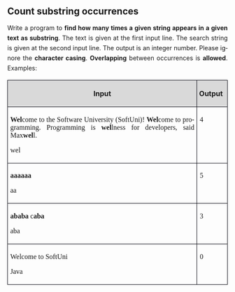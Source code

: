 <H2 CLASS="western" ALIGN=JUSTIFY STYLE="margin-top: 0in; margin-bottom: 0in">
	Count substring occurrences</H2>

<P LANG="bg-BG" CLASS="western" ALIGN=JUSTIFY STYLE="line-height: 0.24in">
<SPAN LANG="en-US">Write a program to </SPAN><SPAN LANG="en-US"><B>find
how many times a given string appears in a given text as substring</B></SPAN><SPAN LANG="en-US">.
The text is given at the first input line. The search string is given
at the second input line. The output is an integer number. Please
ignore the </SPAN><SPAN LANG="en-US"><B>character casing</B></SPAN><SPAN LANG="en-US">.
</SPAN><SPAN LANG="en-US"><B>Overlapping</B></SPAN><SPAN LANG="en-US">
between occurrences is </SPAN><SPAN LANG="en-US"><B>allowed</B></SPAN><SPAN LANG="en-US">.
Examples:</SPAN></P>
<TABLE WIDTH=688 CELLPADDING=4 CELLSPACING=0>
	<COL WIDTH=607>
	<COL WIDTH=62>
	<TR VALIGN=TOP>
		<TD WIDTH=607 BGCOLOR="#d9d9d9" STYLE="border: 1px solid #00000a; padding-top: 0.04in; padding-bottom: 0.04in; padding-left: 0.06in; padding-right: 0.06in">
			<P LANG="bg-BG" CLASS="western" ALIGN=CENTER><SPAN LANG="en-US"><B>Input</B></SPAN></P>
		</TD>
		<TD WIDTH=62 BGCOLOR="#d9d9d9" STYLE="border: 1px solid #00000a; padding-top: 0.04in; padding-bottom: 0.04in; padding-left: 0.06in; padding-right: 0.06in">
			<P LANG="bg-BG" CLASS="western" ALIGN=CENTER STYLE="margin-left: -0.06in">
			<SPAN LANG="en-US"><B>Output</B></SPAN></P>
		</TD>
	</TR>
	<TR VALIGN=TOP>
		<TD WIDTH=607 STYLE="border: 1px solid #00000a; padding-top: 0.04in; padding-bottom: 0.04in; padding-left: 0.06in; padding-right: 0.06in">
			<P LANG="bg-BG" CLASS="western" ALIGN=JUSTIFY STYLE="margin-bottom: 0in">
			<FONT FACE="Consolas, serif"><SPAN LANG="en-US"><B>Wel</B></SPAN></FONT><FONT FACE="Consolas, serif"><SPAN LANG="en-US">come
			to the Software University (SoftUni)! </SPAN></FONT><FONT FACE="Consolas, serif"><SPAN LANG="en-US"><B>Wel</B></SPAN></FONT><FONT FACE="Consolas, serif"><SPAN LANG="en-US">come
			to programming. Programming is </SPAN></FONT><FONT FACE="Consolas, serif"><SPAN LANG="en-US"><B>wel</B></SPAN></FONT><FONT FACE="Consolas, serif"><SPAN LANG="en-US">lness
			for developers, said Max</SPAN></FONT><FONT FACE="Consolas, serif"><SPAN LANG="en-US"><B>wel</B></SPAN></FONT><FONT FACE="Consolas, serif"><SPAN LANG="en-US">l.</SPAN></FONT></P>
			<P LANG="bg-BG" CLASS="western" ALIGN=JUSTIFY><FONT FACE="Consolas, serif"><SPAN LANG="en-US">wel</SPAN></FONT></P>
		</TD>
		<TD WIDTH=62 STYLE="border: 1px solid #00000a; padding-top: 0.04in; padding-bottom: 0.04in; padding-left: 0.06in; padding-right: 0.06in">
			<P LANG="bg-BG" CLASS="western" ALIGN=JUSTIFY STYLE="margin-bottom: 0in">
			<FONT FACE="Consolas, serif"><SPAN LANG="en-US">4</SPAN></FONT></P>
			<P CLASS="western" ALIGN=JUSTIFY><BR>
			</P>
		</TD>
	</TR>
	<TR VALIGN=TOP>
		<TD WIDTH=607 STYLE="border: 1px solid #00000a; padding-top: 0.04in; padding-bottom: 0.04in; padding-left: 0.06in; padding-right: 0.06in">
			<P LANG="bg-BG" CLASS="western" ALIGN=JUSTIFY STYLE="margin-bottom: 0in">
			<FONT FACE="Consolas, serif"><SPAN LANG="en-US"><B>aaaaaa</B></SPAN></FONT></P>
			<P LANG="bg-BG" CLASS="western" ALIGN=JUSTIFY><FONT FACE="Consolas, serif"><SPAN LANG="en-US">aa</SPAN></FONT></P>
		</TD>
		<TD WIDTH=62 STYLE="border: 1px solid #00000a; padding-top: 0.04in; padding-bottom: 0.04in; padding-left: 0.06in; padding-right: 0.06in">
			<P LANG="bg-BG" CLASS="western" ALIGN=JUSTIFY><FONT FACE="Consolas, serif"><SPAN LANG="en-US">5</SPAN></FONT></P>
		</TD>
	</TR>
	<TR VALIGN=TOP>
		<TD WIDTH=607 STYLE="border: 1px solid #00000a; padding-top: 0.04in; padding-bottom: 0.04in; padding-left: 0.06in; padding-right: 0.06in">
			<P LANG="bg-BG" CLASS="western" ALIGN=JUSTIFY STYLE="margin-bottom: 0in">
			<FONT FACE="Consolas, serif"><SPAN LANG="en-US"><B>ababa</B></SPAN></FONT><FONT FACE="Consolas, serif"><SPAN LANG="en-US">
			c</SPAN></FONT><FONT FACE="Consolas, serif"><SPAN LANG="en-US"><B>aba</B></SPAN></FONT></P>
			<P LANG="bg-BG" CLASS="western" ALIGN=JUSTIFY><FONT FACE="Consolas, serif"><SPAN LANG="en-US">aba</SPAN></FONT></P>
		</TD>
		<TD WIDTH=62 STYLE="border: 1px solid #00000a; padding-top: 0.04in; padding-bottom: 0.04in; padding-left: 0.06in; padding-right: 0.06in">
			<P LANG="bg-BG" CLASS="western" ALIGN=JUSTIFY><FONT FACE="Consolas, serif"><SPAN LANG="en-US">3</SPAN></FONT></P>
		</TD>
	</TR>
	<TR VALIGN=TOP>
		<TD WIDTH=607 STYLE="border: 1px solid #00000a; padding-top: 0.04in; padding-bottom: 0.04in; padding-left: 0.06in; padding-right: 0.06in">
			<P LANG="bg-BG" CLASS="western" ALIGN=JUSTIFY STYLE="margin-bottom: 0in">
			<FONT FACE="Consolas, serif"><SPAN LANG="en-US">Welcome to SoftUni</SPAN></FONT></P>
			<P LANG="bg-BG" CLASS="western" ALIGN=JUSTIFY><FONT FACE="Consolas, serif"><SPAN LANG="en-US">Java</SPAN></FONT></P>
		</TD>
		<TD WIDTH=62 STYLE="border: 1px solid #00000a; padding-top: 0.04in; padding-bottom: 0.04in; padding-left: 0.06in; padding-right: 0.06in">
			<P LANG="bg-BG" CLASS="western" ALIGN=JUSTIFY><FONT FACE="Consolas, serif"><SPAN LANG="en-US">0</SPAN></FONT></P>
		</TD>
	</TR>
</TABLE>
